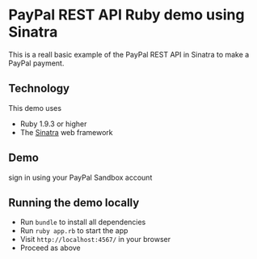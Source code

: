 # PayPal REST API Ruby demo using Sinatra 

This is a reall basic example of the PayPal REST API in Sinatra to make a PayPal payment.

## Technology

This demo uses

* Ruby 1.9.3 or higher
* The [Sinatra](http://www.sinatrarb.com/) web framework

## Demo

sign in using your PayPal Sandbox account

## Running the demo locally

* Run `bundle` to install all dependencies
* Run `ruby app.rb` to start the app
* Visit `http://localhost:4567/` in your browser
* Proceed as above
